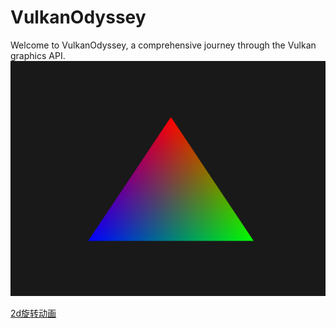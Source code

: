 # VulkanOdyssey

Welcome to VulkanOdyssey, a comprehensive journey through the Vulkan graphics API.
![01 Draw a triangle](assets/triangle.png)

[2d旋转动画](assets/push_constant_range.mp4)
